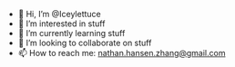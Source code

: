 - 👋 Hi, I’m @Iceylettuce
- 👀 I’m interested in stuff
- 🌱 I’m currently learning stuff
- 💞️ I’m looking to collaborate on stuff
- 📫 How to reach me: nathan.hansen.zhang@gmail.com

<!---
Iceylettuce/Iceylettuce is a ✨ special ✨ repository because its `README.md` (this file) appears on your GitHub profile.
You can click the Preview link to take a look at your changes.
--->
